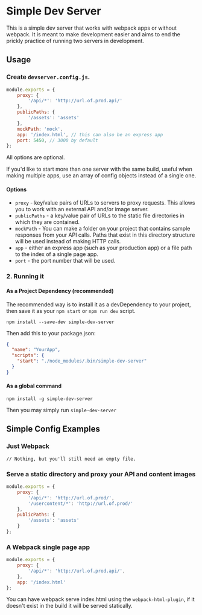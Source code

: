 # Simple Dev Server

This is a simple dev server that works with webpack apps or without webpack. It is meant to make development easier and aims to end the prickly practice of running two servers in development.

## Usage 

### Create `devserver.config.js`.

```javascript
module.exports = {
	proxy: {
		'/api/*': 'http://url.of.prod.api/'
	},
	publicPaths: {
		'/assets': 'assets'
	},
	mockPath: 'mock',
	app: '/index.html', // this can also be an express app
	port: 5450, // 3000 by default
};

```

All options are optional.

If you'd like to start more than one server with the same build, useful when making multiple apps, use an array of config objects instead of a single one.

#### Options

* `proxy` - key/value pairs of URLs to servers to proxy requests. This allows you to work with an external API and/or image server.
* `publicPaths` - a key/value pair of URLs to the static file directories in which they are contained.
* `mockPath` - You can make a folder on your project that contains sample responses from your API calls. Paths that exist in this directory structure will be used instead of making HTTP calls.
* `app` - either an express app (such as your production app) or a file path to the index of a single page app.
* `port` - the port number that will be used.

### 2. Running it

#### As a Project Dependency (recommended)

The recommended way is to install it as a devDependency to your project, then save it as your `npm start` or `npm run dev` script.

```
npm install --save-dev simple-dev-server
```

Then add this to your package.json:
```json
{
  "name": "YourApp",
  "scripts": {
    "start": "./node_modules/.bin/simple-dev-server"
  }
}
```

#### As a global command

```
npm install -g simple-dev-server
```

Then you may simply run `simple-dev-server`

## Simple Config Examples

### Just Webpack
```
// Nothing, but you'll still need an empty file.
```

### Serve a static directory and proxy your API and content images
```javascript
module.exports = {
	proxy: {
		'/api/*': 'http://url.of.prod/',
		'/usercontent/*': 'http://url.of.prod/'
	},
	publicPaths: {
		'/assets': 'assets'
	}
};
```

### A Webpack single page app
```javascript
module.exports = {
	proxy: {
		'/api/*': 'http://url.of.prod.api/',
	},
	app: '/index.html'
};
```
You can have webpack serve index.html using the `webpack-html-plugin`, if it doesn't exist in the build it will be served statically.
